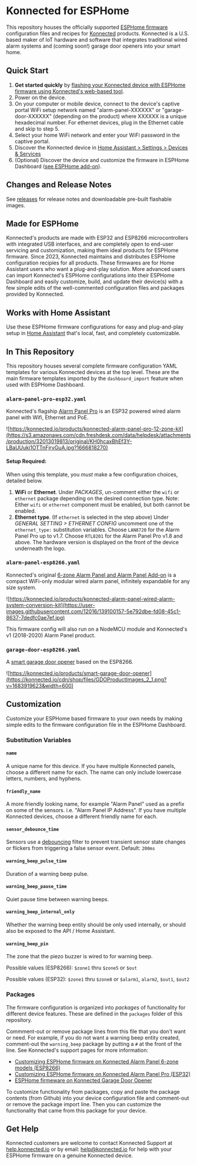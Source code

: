 # Konnected for ESPHome
This repository houses the officially supported [ESPHome firmware](https://esphome.io) configuration files and recipes for [Konnected](https://konnected.io)
products. Konnected is a U.S. based maker of IoT hardware and software that integrates traditional wired alarm systems and (coming soon!) garage door
openers into your smart home.

## Quick Start
1. **Get started quickly** by [flashing your Konnected device with ESPHome firmware using Konnected's web-based tool](https://install.konnected.io/esphome).
1. Power on the device.
1. On your computer or mobile device, connect to the device's captive portal WiFi setup network named "alarm-panel-XXXXXX" or "garage-door-XXXXXX" (depending on the product) where XXXXXX is a unique hexadecimal number. For ethernet devices, plug in the Ethernet cable and skip to step 5.
1. Select your home WiFi network and enter your WiFi password in the captive portal.
1. Discover the Konnected device in [Home Assistant > Settings > Devices & Services](https://my.home-assistant.io/redirect/integrations)
1. (Optional) Discover the device and customize the firmware in ESPHome Dashboard ([see ESPHome add-on](https://my.home-assistant.io/redirect/supervisor_store/)).

## Changes and Release Notes
See [releases](/konnected-io/konnected-esphome/releases) for release notes and downloadable pre-built flashable images.

## Made for ESPHome
Konnected's products are made with ESP32 and ESP8266 microcontrollers with integrated USB interfaces, and are completely open to end-user servicing and customization, making them ideal products for ESPHome firmware. Since 2023, Konnected maintains and distributes ESPHome configuration recipies for all products. These firmwares are for Home Assistant users who want a plug-and-play solution. More advanced users can import Konnected's ESPHome configurations into their ESPHome Dashboard and easily customize, build, and update their device(s) with a few simple edits of the well-commented configuration files and packages provided by Konnected.

## Works with Home Assistant
Use these ESPHome firmware configurations for easy and plug-and-play setup in [Home Assistant](https://home-assistant.io) that's local, fast, and completely customizable.

## In This Repository
This repository houses several complete firmware configuration YAML templates for various Konnected devices at the top level. These are the main firmware templates imported by the `dashboard_import` feature when used with ESPHome Dashboard.

### `alarm-panel-pro-esp32.yaml`
Konnected's flagship [Alarm Panel Pro](https://konnected.io/products/konnected-alarm-panel-pro-12-zone-kit) is an ESP32 powered wired alarm panel with Wifi, Ethernet and PoE.

![https://konnected.io/products/konnected-alarm-panel-pro-12-zone-kit](https://s3.amazonaws.com/cdn.freshdesk.com/data/helpdesk/attachments/production/32013019813/original/KH0hcaxBhEf3Y-LBaUUuki1OTTnFjryGuA.jpg?1666818270)

#### Setup Required:
When using this template, you _must_ make a few configuration choices, detailed below.
1. **WiFi** or **Ethernet**. Under _PACKAGES_, un-comment either the `wifi` or `ethernet` package depending on the desired connection type. Note: Either `wifi` or `ethernet` component must be enabled, but both cannot be enabled.
1. **Ethernet type**. (If `ethernet` is selected in the step above) Under _GENERAL SETTING > ETHERNET CONFIG_ uncomment one of the `ethernet_type:` substitution variables. Choose `LAN8720` for the Alarm Panel Pro up to v1.7. Choose `RTL8201` for the Alarm Panel Pro v1.8 and above. The hardware version is displayed on the front of the device underneath the logo.

### `alarm-panel-esp8266.yaml`
Konnected's original [6-zone Alarm Panel and Alarm Panel Add-on](https://konnected.io/products/konnected-alarm-panel-wired-alarm-system-conversion-kit) is a compact WiFi-only modular wired alarm panel, infinitely expandable for any size system.

![https://konnected.io/products/konnected-alarm-panel-wired-alarm-system-conversion-kit](https://user-images.githubusercontent.com/12016/139100157-5e792dbe-fd08-45c1-8637-7dedfc0ae7ef.jpg)

This firmware config will also run on a NodeMCU module and Konnected's v1 (2018-2020) Alarm Panel product.


### `garage-door-esp8266.yaml`
A [smart garage door opener](https://konnected.io/products/smart-garage-door-opener) based on the ESP8266.

![https://konnected.io/products/smart-garage-door-opener](https://konnected.io/cdn/shop/files/GDOProductImages_2_1.png?v=1683919623&width=600)

## Customization

Customize your ESPHome based firmware to your own needs by making simple edits to the firmware configuration file in the ESPHome Dashboard.

### Substitution Variables

#### `name`
A unique name for this device. If you have multiple Konnected panels, choose a different name for each. The name can only include lowercase letters, numbers, and hyphens.

#### `friendly_name`
A more friendly looking name, for example "Alarm Panel" used as a prefix on some of the sensors. i.e. "Alarm Panel IP Address". If you have multiple Konnected devices, choose a different friendly name for each.

#### `sensor_debounce_time`
Sensors use a [debouncing](https://esphome.io/components/binary_sensor/gpio.html#debouncing-values) filter to prevent transient sensor state changes or flickers from triggering a false sensor event. Default: `200ms`

#### `warning_beep_pulse_time`
Duration of a warning beep pulse. 

#### `warning_beep_pause_time`
Quiet pause time between warning beeps.

#### `warning_beep_internal_only`
Whether the warning beep entity should be only used internally, or should also be exposed to the API / Home Assistant. 

#### `warning_beep_pin`
The zone that the piezo buzzer is wired to for warning beep.

Possible values (ESP8266): `$zone1` thru `$zone5` or `$out`

Possible values (ESP32): `$zone1` thru `$zone8` or `$alarm1`, `alarm2`, `$out1`, `$out2`

### Packages
The firmware configuration is organized into _packages_ of functionality for different device features. These are defined in the `packages` folder of this repository.

Commment-out or remove package lines from this file that you don't want or need. For example, if you do not want a warning beep entity created, comment-out the `warning_beep` package by putting a `#` at the front of the line. See Konnected's support pages for more information:
  * [Customizing ESPHome firmware on Konnected Alarm Panel 6-zone models (ESP8266)](https://support.konnected.io/esphome-on-the-konnected-alarm-panel-esp8266)
  * [Customizing ESPHome firmware on Konnected Alarm Panel Pro (ESP32)](https://support.konnected.io/esphome-customization-on-the-konnected-alarm-panel-pro-esp32)
  * [ESPHome firmeware on Konnected Garage Door Opener](https://support.konnected.io/esphome-customization-on-the-konnected-alarm-panel-pro-esp32)

To customize functionality from packages, copy and paste the package contents (from Github) into your device configuration file and comment-out or remove the package import line. Then you can customize the functionality that came from this package for your device.

## Get Help
Konnected customers are welcome to contact Konnected Support at [help.konnected.io](https://help.konnected.io) or by email: [help@konnected.io](mailto://help@konnected.io) for help with your ESPHome firmware on a genuine Konnected device.